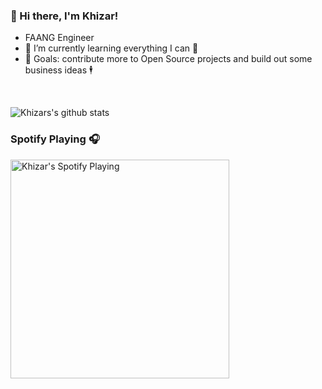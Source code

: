 ###  👋 Hi there, I'm Khizar!

- FAANG Engineer
- 🌱 I’m currently learning everything I can 🤣
- 🥅 Goals: contribute more to Open Source projects and build out some business ideas 🕴️

<br />

![Khizars's github stats](https://github-readme-stats.vercel.app/api?username=khiz-k&show_icons=true&theme=radical&show_icons=true&count_private=true&hide=issues,contribs,prs)

### Spotify Playing 🎧
[<img src="https://novatorem.vercel.app/api/spotify" alt="Khizar's Spotify Playing" width="350" />](https://open.spotify.com/user/ihqfdxe9kifavilmu34rtdgbo)


